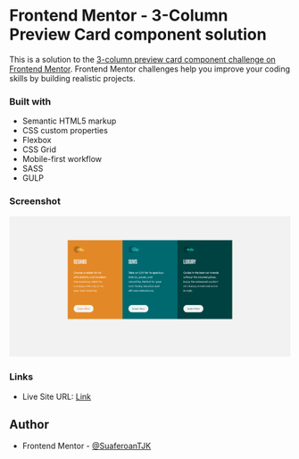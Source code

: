 # Frontend Mentor - 3-Column Preview Card component solution
This is a solution to the [3-column preview card component challenge on Frontend Mentor](https://www.frontendmentor.io/challenges/3column-preview-card-component-pH92eAR2-).
Frontend Mentor challenges help you improve your coding skills by building realistic projects. 

### Built with
- Semantic HTML5 markup
- CSS custom properties
- Flexbox
- CSS Grid
- Mobile-first workflow
- SASS
- GULP

### Screenshot
![](./screenshot.png)

### Links
- Live Site URL: [Link](https://suaferoantjk.github.io/3-Column-Preview-Card/)

## Author
- Frontend Mentor - [@SuaferoanTJK](https://www.frontendmentor.io/profile/SuaferoanTJK)
